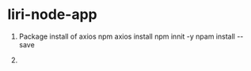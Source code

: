 # liri-node-app

1. Package install of axios 
        npm axios install
        npm innit -y
        npam install --save

2.